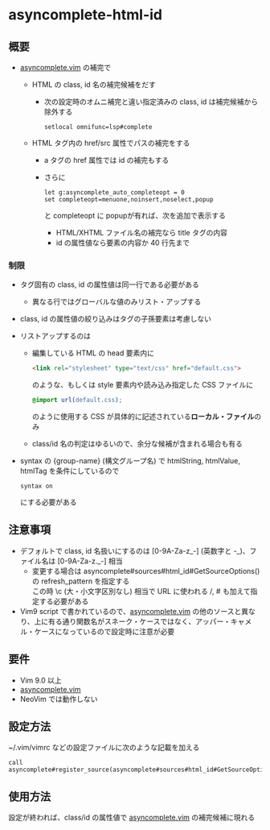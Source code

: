 # asyncomplete-html-id

## 概要

* [asyncomplete.vim](https://github.com/prabirshrestha/asyncomplete.vim) の補完で
  * HTML の class, id 名の補完候補をだす
    * 次の設定時のオムニ補完と違い指定済みの class, id は補完候補から除外する

      ```vim
      setlocal omnifunc=lsp#complete
      ```

  * HTML タグ内の href/src 属性でパスの補完をする
    * a タグの href 属性では id の補完もする
    * さらに

        ```vim
        let g:asyncomplete_auto_completeopt = 0
        set completeopt=menuone,noinsert,noselect,popup
        ```

      と completeopt に popupが有れば、次を追加で表示する
      * HTML/XHTML ファイル名の補完なら title タグの内容
      * id の属性値なら要素の内容か 40 行先まで

### 制限

* タグ固有の class, id の属性値は同一行である必要がある
  * 異なる行ではグローバルな値のみリスト・アップする
* class, id の属性値の絞り込みはタグの子孫要素は考慮しない
* リストアップするのは
  * 編集している HTML の head 要素内に

    ```html
    <link rel="stylesheet" type="text/css" href="default.css">
    ```

    のような、もしくは style 要素内や読み込み指定した CSS ファイルに

    ```CSS
    @import url(default.css);
    ```

    のように使用する CSS が具体的に記述されている**ローカル・ファイル**のみ
  * class/id 名の判定はゆるいので、余分な候補が含まれる場合も有る
* syntax の {group-name} (構文グループ名) で htmlString, htmlValue, htmlTag を条件にしているので

  ```vim
  syntax on
  ```

  にする必要がある

## 注意事項

* デフォルトで class, id 名扱いにするのは [0-9A-Za-z\_-] (英数字と -\_)、ファイル名は [0-9A-Za-z.\_-] 相当
  * 変更する場合は asyncomplete#sources#html\_id#GetSourceOptions() の refresh\_pattern を指定する  
    この時 \c (大・小文字区別なし) 相当で URL に使われる /, # も加えて指定する必要がある
* Vim9 script で書かれているので、[asyncomplete.vim](https://github.com/prabirshrestha/asyncomplete.vim) の他のソースと異なり、上に有る通り関数名がスネーク・ケースではなく、アッパー・キャメル・ケースになっているので設定時に注意が必要

## 要件

* Vim 9.0 以上
* [asyncomplete.vim](https://github.com/prabirshrestha/asyncomplete.vim)
* NeoVim では動作しない

## 設定方法

\~/.vim/vimrc などの設定ファイルに次のような記載を加える

```vim
call asyncomplete#register_source(asyncomplete#sources#html_id#GetSourceOptions({}))
```

## 使用方法

設定が終われば、class/id の属性値で [asyncomplete.vim](https://github.com/prabirshrestha/asyncomplete.vim) の補完候補に現れる
